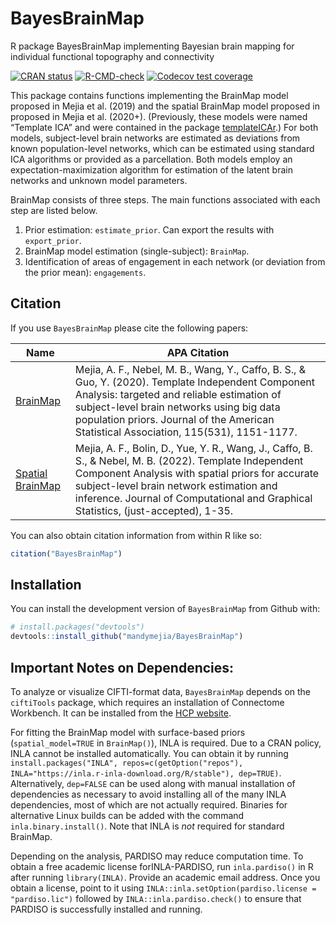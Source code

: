 
<!-- README.md is generated from README.Rmd. Please edit that file -->

# BayesBrainMap

R package BayesBrainMap implementing Bayesian brain mapping for
individual functional topography and connectivity

<!-- badges: start -->

[![CRAN
status](https://www.r-pkg.org/badges/version/BayesBrainMap)](https://cran.r-project.org/package=BayesBrainMap)
[![R-CMD-check](https://github.com/mandymejia/BayesBrainMap/workflows/R-CMD-check/badge.svg)](https://github.com/mandymejia/BayesBrainMap/actions)
[![Codecov test
coverage](https://codecov.io/gh/mandymejia/BayesBrainMap/branch/main/graph/badge.svg)](https://app.codecov.io/gh/mandymejia/BayesBrainMap?branch=main)
<!-- badges: end -->

This package contains functions implementing the BrainMap model proposed
in Mejia et al. (2019) and the spatial BrainMap model proposed in
proposed in Mejia et al. (2020+). (Previously, these models were named
“Template ICA” and were contained in the package
[templateICAr](github.com/mandymejia/templateICAr).) For both models,
subject-level brain networks are estimated as deviations from known
population-level networks, which can be estimated using standard ICA
algorithms or provided as a parcellation. Both models employ an
expectation-maximization algorithm for estimation of the latent brain
networks and unknown model parameters.

BrainMap consists of three steps. The main functions associated with
each step are listed below.

1.  Prior estimation: `estimate_prior`. Can export the results with
    `export_prior`.
2.  BrainMap model estimation (single-subject): `BrainMap`.
3.  Identification of areas of engagement in each network (or deviation from
    the prior mean): `engagements`.

## Citation

If you use `BayesBrainMap` please cite the following papers:

| Name | APA Citation |
|----|----|
| [BrainMap](https://doi.org/10.1080/01621459.2019.1679638) | Mejia, A. F., Nebel, M. B., Wang, Y., Caffo, B. S., & Guo, Y. (2020). Template Independent Component Analysis: targeted and reliable estimation of subject-level brain networks using big data population priors. Journal of the American Statistical Association, 115(531), 1151-1177. |
| [Spatial BrainMap](https://doi.org/10.1080/10618600.2022.2104289) | Mejia, A. F., Bolin, D., Yue, Y. R., Wang, J., Caffo, B. S., & Nebel, M. B. (2022). Template Independent Component Analysis with spatial priors for accurate subject-level brain network estimation and inference. Journal of Computational and Graphical Statistics, (just-accepted), 1-35. |

You can also obtain citation information from within R like so:

``` r
citation("BayesBrainMap")
```

## Installation

You can install the development version of `BayesBrainMap` from Github
with:

``` r
# install.packages("devtools")
devtools::install_github("mandymejia/BayesBrainMap")
```

## Important Notes on Dependencies:

To analyze or visualize CIFTI-format data, `BayesBrainMap` depends on
the `ciftiTools` package, which requires an installation of Connectome
Workbench. It can be installed from the [HCP
website](https://www.humanconnectome.org/software/get-connectome-workbench).

For fitting the BrainMap model with surface-based priors
(`spatial_model=TRUE` in `BrainMap()`), INLA is required. Due to a CRAN
policy, INLA cannot be installed automatically. You can obtain it by
running
`install.packages("INLA", repos=c(getOption("repos"), INLA="https://inla.r-inla-download.org/R/stable"), dep=TRUE)`.
Alternatively, `dep=FALSE` can be used along with manual installation of
dependencies as necessary to avoid installing all of the many INLA
dependencies, most of which are not actually required. Binaries for
alternative Linux builds can be added with the command
`inla.binary.install()`. Note that INLA is *not* required for standard
BrainMap.

Depending on the analysis, PARDISO may reduce computation time. To
obtain a free academic license forINLA-PARDISO, run `inla.pardiso()` in
R after running `library(INLA)`. Provide an academic email address. Once
you obtain a license, point to it using
`INLA::inla.setOption(pardiso.license = "pardiso.lic")` followed by
`INLA::inla.pardiso.check()` to ensure that PARDISO is successfully
installed and running.
